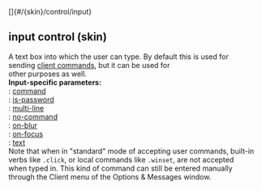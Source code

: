 []{#/{skin}/control/input}    
## input control (skin)    
A text box into which the user can type. By default this is used for    
sending [client commands](ref/%7Bskin%7D/commands), but it can be used for    
other purposes as well.    
**Input-specific parameters:**    
:   [command](ref/%7Bskin%7D/param/command)    
:   [is-password](ref/%7Bskin%7D/param/is-password)    
:   [multi-line](ref/%7Bskin%7D/param/multi-line)    
:   [no-command](ref/%7Bskin%7D/param/no-command)    
:   [on-blur](ref/%7Bskin%7D/param/on-blur)    
:   [on-focus](ref/%7Bskin%7D/param/on-focus)    
:   [text](ref/%7Bskin%7D/param/text)    
Note that when in \"standard\" mode of accepting user commands, built-in    
verbs like `.click`, or local commands like `.winset`, are not accepted    
when typed in. This kind of command can still be entered manually    
through the Client menu of the Options & Messages window.  